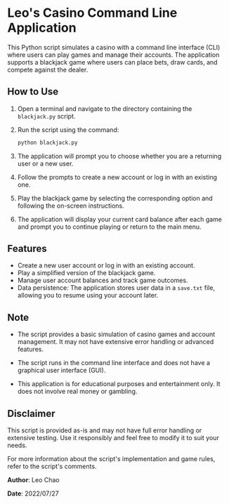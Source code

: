 # Leo's Casino Command Line Application

This Python script simulates a casino with a command line interface (CLI) where users can play games and manage their accounts. The application supports a blackjack game where users can place bets, draw cards, and compete against the dealer.

## How to Use

1. Open a terminal and navigate to the directory containing the `blackjack.py` script.

2. Run the script using the command:

   ```bash
   python blackjack.py
   ```

3. The application will prompt you to choose whether you are a returning user or a new user.

4. Follow the prompts to create a new account or log in with an existing one.

5. Play the blackjack game by selecting the corresponding option and following the on-screen instructions.

6. The application will display your current card balance after each game and prompt you to continue playing or return to the main menu.

## Features

- Create a new user account or log in with an existing account.
- Play a simplified version of the blackjack game.
- Manage user account balances and track game outcomes.
- Data persistence: The application stores user data in a `save.txt` file, allowing you to resume using your account later.

## Note

- The script provides a basic simulation of casino games and account management. It may not have extensive error handling or advanced features.

- The script runs in the command line interface and does not have a graphical user interface (GUI).

- This application is for educational purposes and entertainment only. It does not involve real money or gambling.

## Disclaimer

This script is provided as-is and may not have full error handling or extensive testing. Use it responsibly and feel free to modify it to suit your needs.

For more information about the script's implementation and game rules, refer to the script's comments.

**Author**: Leo Chao

**Date**: 2022/07/27
